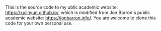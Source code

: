 This is the source code to my ublic academic website: https://xujinyun.github.io/, which is modified from Jon Barron's public academic website: https://jonbarron.info/. You are welcome to clone this code for your own personal use. 
